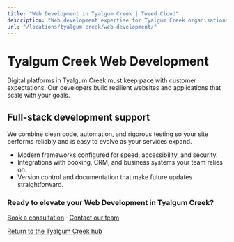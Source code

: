 ```yaml
---
title: "Web Development in Tyalgum Creek | Tweed Cloud"
description: "Web development expertise for Tyalgum Creek organisations that need dependable platforms."
url: "/locations/tyalgum-creek/web-development/"
---
```


# Tyalgum Creek Web Development

Digital platforms in Tyalgum Creek must keep pace with customer expectations. Our developers build resilient websites and applications that scale with your goals.

## Full-stack development support

We combine clean code, automation, and rigorous testing so your site performs reliably and is easy to evolve as your services expand.

- Modern frameworks configured for speed, accessibility, and security.
- Integrations with booking, CRM, and business systems your team relies on.
- Version control and documentation that make future updates straightforward.

### Ready to elevate your Web Development in Tyalgum Creek?

[Book a consultation](/consultation/) · [Contact our team](/contact/)

[Return to the Tyalgum Creek hub](/locations/tyalgum-creek/)
